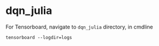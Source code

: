 # dqn_julia

For Tensorboard, navigate to `dqn_julia` directory, in cmdline

`tensorboard --logdir=logs`
